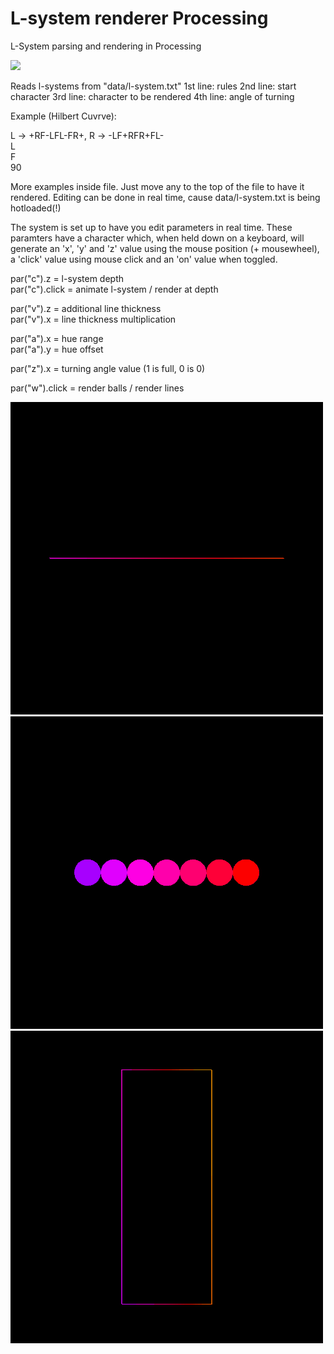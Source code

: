 # L-system renderer Processing
L-System parsing and rendering in Processing

![](examples/hilbert_large_dynamic_thick_loop_color.gif)

Reads l-systems from "data/l-system.txt"
1st line: rules
2nd line: start character
3rd line: character to be rendered
4th line: angle of turning

Example (Hilbert Cuvrve):

L -> +RF-LFL-FR+, R -> -LF+RFR+FL-  
L  
F  
90

More examples inside file. Just move any to the top of the file to have it rendered. Editing can be done in real time, cause data/l-system.txt is being hotloaded(!)

The system is set up to have you edit parameters in real time. These paramters have a character which, when held down on a keyboard, will generate an 'x', 'y' and 'z' value using the mouse position (+ mousewheel), a 'click' value using mouse click and an 'on' value when toggled.

par("c").z      = l-system depth  
par("c").click  = animate l-system / render at depth

par("v").z      = additional line thickness  
par("v").x      = line thickness multiplication

par("a").x      = hue range  
par("a").y      = hue offset

par("z").x      = turning angle value (1 is full, 0 is 0)

par("w").click  = render balls / render lines

![](examples/hilbert_breathe.gif)
![](examples/sirpinsky_balls.gif)
![](examples/square_breathe.gif)
